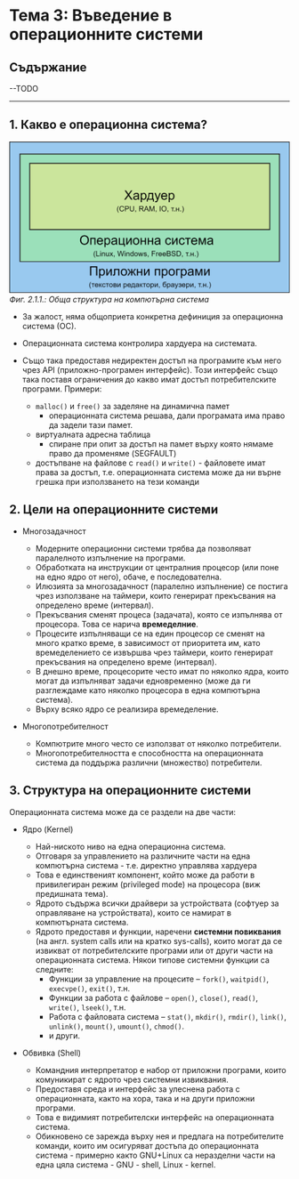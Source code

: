 # Тема 3: Въведение в операционните системи

## Съдържание

--TODO

---

## 1. Какво е операционна система?

![Обща структура на компютърна система](./assets/computer-system-overview.png)
_Фиг. 2.1.1.: Обща структура на компютърна система_

- За жалост, няма общоприета конкретна дефиниция за операционна система (ОС).
- Операционната система контролира хардуера на системата.
- Също така предоставя недиректен достъп на програмите към него чрез API (приложно-програмен
  интерфейс). Този интерфейс също така поставя ограничения до какво имат достъп
  потребителските програми.
  Примери:

  - `malloc()` и `free()` за заделяне на динамична памет
    - операционната система решава, дали програмата има право да задели тази памет.
  - виртуалната адресна таблица
    - спиране при опит за достъп на памет върху която нямаме право да променяме
      (SEGFAULT)
  - достъпване на файлове с `read()` и `write()` - файловете имат права за достъп,
    т.е. операционната система може да ни върне грешка при използването на тези
    команди

## 2. Цели на операционните системи

- Многозадачност

  - Модерните операционни системи трябва да позволяват паралелното изпълнение
    на програми.
  - Обработката на инструкции от централния процесор (или поне на едно ядро от него),
    обаче, е последователна.
  - Илюзията за многозадачност (паралелно изпълнение) се постига чрез използване
    на таймери, които генерират прекъсвания на определено време (интервал).
  - Прекъсвания сменят процеса (задачата), която се изпълнява от процесора. Това
    се нарича **времеделние**.
  - Процесите изпълняващи се на един процесор се сменят на много кратко време,
    в зависимост от приоритета им, като времеделението се извършва чрез таймери,
    които генерират прекъсвания на определено време (интервал).
  - В днешно време, процесорите често имат по няколко ядра, които могат да изпълняват
    задачи едновременно (може да ги разглеждаме като няколко процесора в една компютърна
    система).
  - Върху всяко ядро се реализира времеделение.

- Многопотребителност
  - Компютрите много често се използват от няколко потребители.
  - Многопотребителността е способността на операционната система да поддържа различни (множество) потребители.

## 3. Структура на операционните системи

Операционната система може да се раздели на две части:

- Ядро (Kernel)

  - Най-ниското ниво на една операционна система.
  - Отговаря за управлението на различните части на една компютърна система - т.е.
    директно управлява хардуера
  - Това е единственият компонент, който може да работи в привилегиран режим (privileged
    mode) на процесора (виж предишната тема).
  - Ядрото съдържа всички драйвери за устройствата (софтуер за оправляване на устройствата),
    които се намират в компютърната система.
  - Ядрото предоставя и функции, наречени **системни повиквания** (на англ. system
    calls или на кратко sys-calls), които могат да се извикват от потребителските
    програми или от други части на операционната система. Някои типове системни
    функции са следните:
    - Функции за управление на процесите – `fork()`, `waitpid()`, `execvpe()`, `exit()`, т.н.
    - Функции за работа с файлове – `open()`, `close()`, `read()`, `write()`, `lseek()`, т.н.
    - Работа с файловата система – `stat()`, `mkdir()`, `rmdir()`, `link()`, `unlink()`, `mount()`, `umount()`, `chmod()`.
    - и други.

- Обвивка (Shell)
  - Командния интерпретатор е набор от приложни програми, които комуникират с ядрото
    чрез системни извиквания.
  - Предоставя среда и интерфейс за улеснена работа с операционната, както на хора,
    така и на други приложни програми.
  - Това е видимият потребителски интерфейс на операционната система.
  - Обикновено се зарежда върху нея и предлага на потребителите команди, които
    им осигуряват достъпа до операционната система - примерно както GNU+Linux са
    неразделни части на една цяла система - GNU - shell, Linux - kernel.
